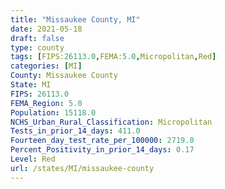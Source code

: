 ```yaml
---
title: "Missaukee County, MI"
date: 2021-05-18
draft: false
type: county
tags: [FIPS:26113.0,FEMA:5.0,Micropolitan,Red]
categories: [MI]
County: Missaukee County
State: MI
FIPS: 26113.0
FEMA_Region: 5.0
Population: 15118.0
NCHS_Urban_Rural_Classification: Micropolitan
Tests_in_prior_14_days: 411.0
Fourteen_day_test_rate_per_100000: 2719.0
Percent_Positivity_in_prior_14_days: 0.17
Level: Red
url: /states/MI/missaukee-county
---
```



